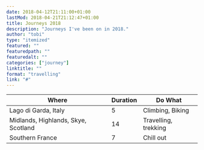 ```yaml
---
date: 2018-04-12T21:11:00+01:00
lastMod: 2018-04-21T21:12:47+01:00
title: Journeys 2018
description: "Journeys I've been on in 2018."
author: "tobi"
type: "itemized"
featured: ""
featuredpath: ""
featuredalt: ""
categories: ["journey"]
linktitle: ""
format: "travelling"
link: "#"
---
```


| Where                               | Duration | Do What              |
|-------------------------------------|----------|----------------------|
| Lago di Garda, Italy                | 5        | Climbing, Biking     |
| Midlands, Highlands, Skye, Scotland | 14       | Travelling, trekking |
| Southern France                     | 7        | Chill out            |
